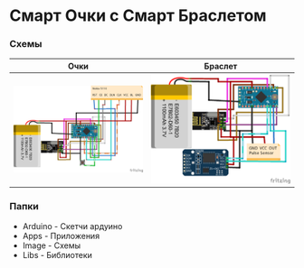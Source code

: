 # Смарт Очки с  Смарт Браслетом
### Схемы
Очки  | Браслет 
------------- | -------------
![Screenshot](Images/Glasses.png)  | ![Screenshot](Images/Watch.png)

### Папки
- Arduino - Скетчи ардуино
- Apps - Приложения
- Image - Схемы
- Libs - Библиотеки
